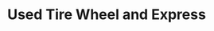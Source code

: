 ---
title: "Used Tire Wheel and Express"
url: /wenatchee/used-tire-wheel-and-express/
shop: Reifen
---